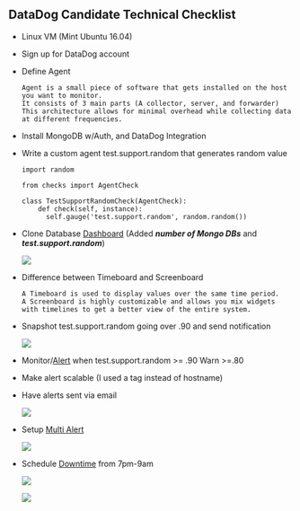 DataDog Candidate Technical Checklist
  -------------------------------------

- Linux VM (Mint Ubuntu 16.04)
- Sign up for DataDog account
- Define Agent
  ```
  Agent is a small piece of software that gets installed on the host you want to monitor.  
  It consists of 3 main parts (A collector, server, and forwarder)
  This architecture allows for minimal overhead while collecting data at different frequencies.
  ```    
- Install MongoDB w/Auth, and DataDog Integration
- Write a custom agent test.support.random that generates random value
  ```
  import random

  from checks import AgentCheck

  class TestSupportRandomCheck(AgentCheck):
      def check(self, instance):
        self.gauge('test.support.random', random.random())
  ```  
- Clone Database [Dashboard](<https://app.datadoghq.com/dash/311475/mint-cloned?live=true&page=0&is_auto=false&from_ts=1498752492052&to_ts=1498756092052&tile_size=m>) (Added ***number of Mongo DBs***  and ***test.support.random***)

  ![](https://github.com/sbeamish/hiring-engineers/blob/master/screenshots/2017-06-28%20Snapshot%20and%20Notification.png)

- Difference between Timeboard and Screenboard
  ```
  A Timeboard is used to display values over the same time period.  
  A Screenboard is highly customizable and allows you mix widgets with timelines to get a better view of the entire system.
  ```
- Snapshot test.support.random going over .90 and send notification

  ![](https://github.com/sbeamish/hiring-engineers/blob/master/screenshots/2017-06-28%20Snapshot%20and%20Notification.png)  
- Monitor/[Alert](<https://app.datadoghq.com/monitors#2299689?group=triggered&live=4h>) when test.support.random >= .90 Warn >=.80
- Make alert scalable (I used a tag instead of hostname)
- Have alerts sent via email

  ![](https://github.com/sbeamish/hiring-engineers/blob/master/screenshots/2017-06-29%20Email%20Alerts.png)  
- Setup [Multi Alert](<https://app.datadoghq.com/monitors#2299689?group=triggered&live=4h>)

  ![](https://github.com/sbeamish/hiring-engineers/blob/master/screenshots/2017-06-29%20Multi%20Alert.png)
- Schedule [Downtime](<https://app.datadoghq.com/monitors#downtime?>) from 7pm-9am

   ![](https://github.com/sbeamish/hiring-engineers/blob/master/screenshots/2017-06-29%20Scheduled%20Downtime.png)

  ![](https://github.com/sbeamish/hiring-engineers/blob/master/screenshots/2017-06-29%20Scheduled%20Downtime%20Email.png)
